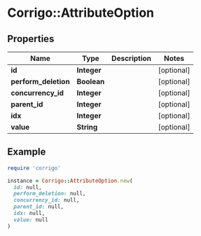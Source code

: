 # Corrigo::AttributeOption

## Properties

| Name | Type | Description | Notes |
| ---- | ---- | ----------- | ----- |
| **id** | **Integer** |  | [optional] |
| **perform_deletion** | **Boolean** |  | [optional] |
| **concurrency_id** | **Integer** |  | [optional] |
| **parent_id** | **Integer** |  | [optional] |
| **idx** | **Integer** |  | [optional] |
| **value** | **String** |  | [optional] |

## Example

```ruby
require 'corrigo'

instance = Corrigo::AttributeOption.new(
  id: null,
  perform_deletion: null,
  concurrency_id: null,
  parent_id: null,
  idx: null,
  value: null
)
```

